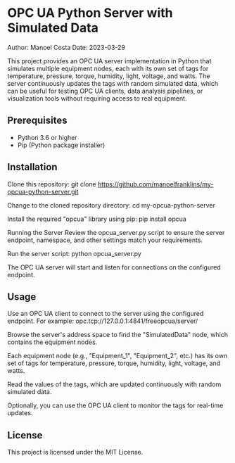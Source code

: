 # OPC UA Python Server with Simulated Data

Author: Manoel Costa
Date: 2023-03-29

This project provides an OPC UA server implementation in Python that simulates multiple equipment nodes, each with its own set of tags for temperature, pressure, torque, humidity, light, voltage, and watts. The server continuously updates the tags with random simulated data, which can be useful for testing OPC UA clients, data analysis pipelines, or visualization tools without requiring access to real equipment.

## Prerequisites

- Python 3.6 or higher
- Pip (Python package installer)

## Installation

Clone this repository:
git clone https://github.com/manoelfranklins/my-opcua-python-server.git

Change to the cloned repository directory:
cd my-opcua-python-server

Install the required "opcua" library using pip:
pip install opcua

Running the Server
Review the opcua_server.py script to ensure the server endpoint, namespace, and other settings match your requirements.

Run the server script:
python opcua_server.py

The OPC UA server will start and listen for connections on the configured endpoint.

## Usage

Use an OPC UA client to connect to the server using the configured endpoint. For example:
opc.tcp://127.0.0.1:4841/freeopcua/server/

Browse the server's address space to find the "SimulatedData" node, which contains the equipment nodes.

Each equipment node (e.g., "Equipment_1", "Equipment_2", etc.) has its own set of tags for temperature, pressure, torque, humidity, light, voltage, and watts.

Read the values of the tags, which are updated continuously with random simulated data.

Optionally, you can use the OPC UA client to monitor the tags for real-time updates.

## License
This project is licensed under the MIT License.
